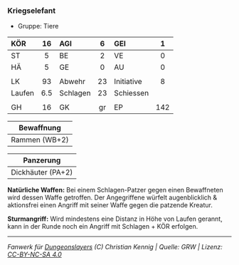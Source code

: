 ### Kriegselefant

- Gruppe: Tiere

| KÖR    | 16  | AGI      |  6  | GEI        |  1  |
| :----- | :-: | :------- | :-: | :--------- | :-: |
| ST     |  5  | BE       |  2  | VE         |  0  |
| HÄ     |  5  | GE       |  0  | AU         |  0  |
|        |     |          |     |            |     |
| LK     | 93  | Abwehr   | 23  | Initiative |  8  |
| Laufen | 6.5 | Schlagen | 23  | Schiessen  |     |
|        |     |          |     |            |     |
| GH     | 16  | GK       | gr  | EP         | 142 |

|  Bewaffnung   |
| :-----------: |
| Rammen (WB+2) |

|     Panzerung     |
| :---------------: |
| Dickhäuter (PA+2) |

**Natürliche Waffen:** Bei einem Schlagen-Patzer gegen einen Bewaffneten wird dessen Waffe getroffen. Der Angegriffene würfelt augenblicklich & aktionsfrei einen Angriff mit seiner Waffe gegen die patzende Kreatur.

**Sturmangriff:** Wird mindestens eine Distanz in Höhe von Laufen gerannt, kann in der Runde noch ein Angriff mit Schlagen + KÖR erfolgen.

---

_Fanwerk für [Dungeonslayers](https://www.dungeonslayers.net/) (C) Christian Kennig | Quelle: GRW | Lizenz: [CC-BY-NC-SA 4.0](https://creativecommons.org/licenses/by-nc-sa/4.0/deed.de)_
